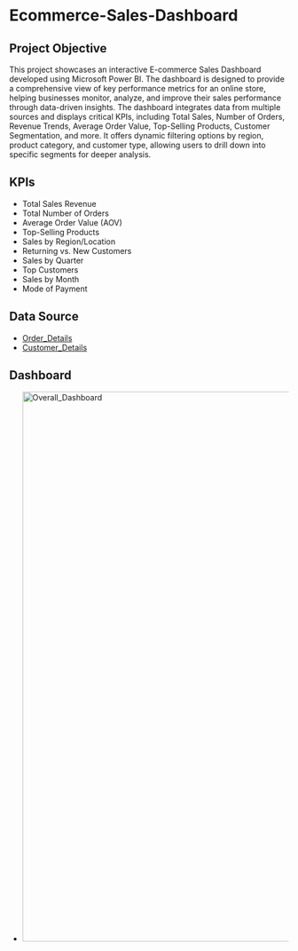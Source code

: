 # Ecommerce-Sales-Dashboard
## Project Objective
This project showcases an interactive E-commerce Sales Dashboard developed using Microsoft Power BI. The dashboard is designed to provide a comprehensive view of key performance metrics for an online store, helping businesses monitor, analyze, and improve their sales performance through data-driven insights.
The dashboard integrates data from multiple sources and displays critical KPIs, including Total Sales, Number of Orders, Revenue Trends, Average Order Value, Top-Selling Products, Customer Segmentation, and more. It offers dynamic filtering options by region, product category, and customer type, allowing users to drill down into specific segments for deeper analysis.

## KPIs
- Total Sales Revenue
- Total Number of Orders
- Average Order Value (AOV)
- Top-Selling Products
- Sales by Region/Location
- Returning vs. New Customers
- Sales by Quarter
- Top Customers
- Sales by Month
- Mode of Payment

## Data Source
- <a href="https://github.com/Aashish1Tripathi/Ecommerce-Sales-Dashboard/blob/main/Order_Details.csv">Order_Details</a>
- <a href="https://github.com/Aashish1Tripathi/Ecommerce-Sales-Dashboard/blob/main/Customer_Details.csv">Customer_Details</a>

## Dashboard
- <img width="1920" height="991" alt="Overall_Dashboard" src="https://github.com/user-attachments/assets/f184cc64-cd76-4458-bcd7-a9db7f884423" />
